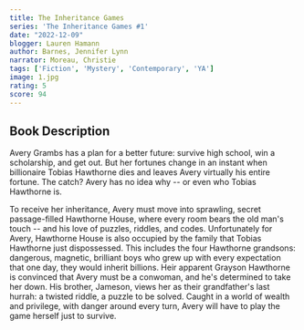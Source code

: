 ```yaml
---
title: The Inheritance Games
series: 'The Inheritance Games #1'
date: "2022-12-09"
blogger: Lauren Hamann
author: Barnes, Jennifer Lynn
narrator: Moreau, Christie
tags: ['Fiction', 'Mystery', 'Contemporary', 'YA']
image: 1.jpg
rating: 5
score: 94
---
```


## Book Description

Avery Grambs has a plan for a better future: survive high school, win a scholarship, and get out. But her fortunes change in an instant when billionaire Tobias Hawthorne dies and leaves Avery virtually his entire fortune. The catch? Avery has no idea why -- or even who Tobias Hawthorne is.

To receive her inheritance, Avery must move into sprawling, secret passage-filled Hawthorne House, where every room bears the old man's touch -- and his love of puzzles, riddles, and codes. Unfortunately for Avery, Hawthorne House is also occupied by the family that Tobias Hawthorne just dispossessed. This includes the four Hawthorne grandsons: dangerous, magnetic, brilliant boys who grew up with every expectation that one day, they would inherit billions. Heir apparent Grayson Hawthorne is convinced that Avery must be a conwoman, and he's determined to take her down. His brother, Jameson, views her as their grandfather's last hurrah: a twisted riddle, a puzzle to be solved. Caught in a world of wealth and privilege, with danger around every turn, Avery will have to play the game herself just to survive.